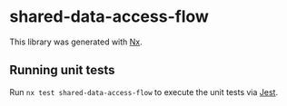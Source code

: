 # shared-data-access-flow

This library was generated with [Nx](https://nx.dev).

## Running unit tests

Run `nx test shared-data-access-flow` to execute the unit tests via [Jest](https://jestjs.io).
